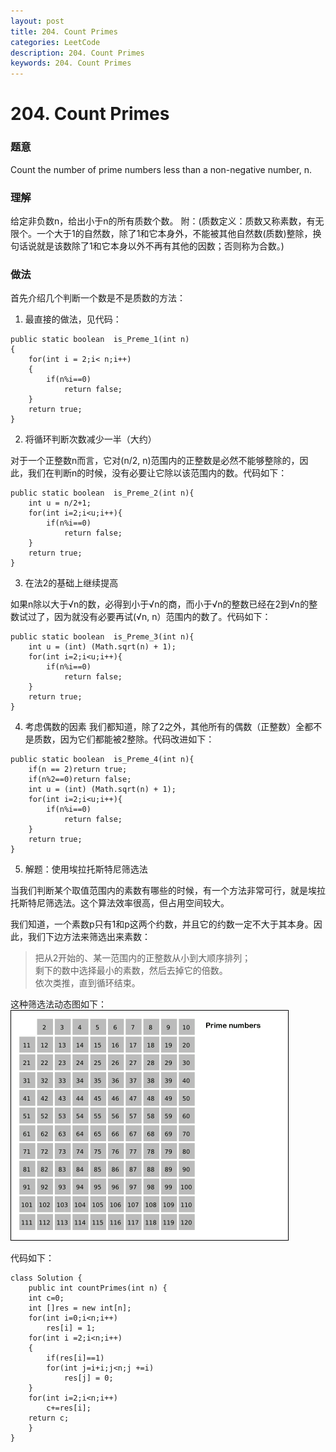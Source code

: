 ```yaml
---
layout: post
title: 204. Count Primes
categories: LeetCode
description: 204. Count Primes
keywords: 204. Count Primes
---
```

# 204. Count Primes

### 题意
Count the number of prime numbers less than a non-negative number, n.

### 理解
给定非负数n，给出小于n的所有质数个数。
附：(质数定义：质数又称素数，有无限个。一个大于1的自然数，除了1和它本身外，不能被其他自然数(质数)整除，换句话说就是该数除了1和它本身以外不再有其他的因数；否则称为合数。)

### 做法
首先介绍几个判断一个数是不是质数的方法：

1. 最直接的做法，见代码：
```
public static boolean  is_Preme_1(int n)
{
    for(int i = 2;i< n;i++)
    {
        if(n%i==0)
            return false;
    }
    return true;
}
```

2. 将循环判断次数减少一半（大约）

对于一个正整数n而言，它对(n/2, n)范围内的正整数是必然不能够整除的，因此，我们在判断n的时候，没有必要让它除以该范围内的数。代码如下：

```
public static boolean  is_Preme_2(int n){
    int u = n/2+1;
    for(int i=2;i<u;i++){
        if(n%i==0)
            return false;
    }
    return true;
}
```

3. 在法2的基础上继续提高

如果n除以大于√n的数，必得到小于√n的商，而小于√n的整数已经在2到√n的整数试过了，因为就没有必要再试(√n, n）范围内的数了。代码如下：

```
public static boolean  is_Preme_3(int n){
    int u = (int) (Math.sqrt(n) + 1);
    for(int i=2;i<u;i++){
        if(n%i==0)
            return false;
    }
    return true;
}
```

4. 考虑偶数的因素
我们都知道，除了2之外，其他所有的偶数（正整数）全都不是质数，因为它们都能被2整除。代码改进如下：
```
public static boolean  is_Preme_4(int n){
    if(n == 2)return true;
    if(n%2==0)return false;
    int u = (int) (Math.sqrt(n) + 1);
    for(int i=2;i<u;i++){
        if(n%i==0)
            return false;
    }
    return true;
}
```

5. 解题：使用埃拉托斯特尼筛选法

当我们判断某个取值范围内的素数有哪些的时候，有一个方法非常可行，就是埃拉托斯特尼筛选法。这个算法效率很高，但占用空间较大。

我们知道，一个素数p只有1和p这两个约数，并且它的约数一定不大于其本身。因此，我们下边方法来筛选出来素数：

> 把从2开始的、某一范围内的正整数从小到大顺序排列；
><br>剩下的数中选择最小的素数，然后去掉它的倍数。
><br>依次类推，直到循环结束。

这种筛选法动态图如下：
![](/images/posts/competition/prime.gif)

代码如下：
```
class Solution {
    public int countPrimes(int n) {
    int c=0;
    int []res = new int[n];
    for(int i=0;i<n;i++)
        res[i] = 1;
    for(int i =2;i<n;i++)
    {
        if(res[i]==1)
        for(int j=i+i;j<n;j +=i)
            res[j] = 0;
    }
    for(int i=2;i<n;i++)
        c+=res[i];
    return c;
    }
}
```
